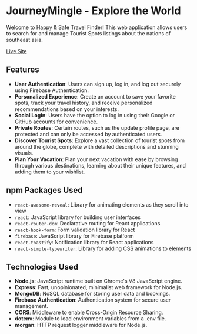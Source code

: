 # JourneyMingle - Explore the World

Welcome to Happy & Safe Travel Finder! This web application allows users to search for and manage Tourist Spots listings about the nations of southeast asia.

[Live Site](https://tourism-management-6d801.web.app)

## Features

- **User Authentication**: Users can sign up, log in, and log out securely using Firebase Authentication.
- **Personalized Experience**: Create an account to save your favorite spots, track your travel history, and receive personalized recommendations based on your interests.
- **Social Login**: Users have the option to log in using their Google or GitHub accounts for convenience.
- **Private Routes**: Certain routes, such as the update profile page, are protected and can only be accessed by authenticated users.
- **Discover Tourist Spots**: Explore a vast collection of tourist spots from around the globe, complete with detailed descriptions and stunning visuals.
- **Plan Your Vacation**: Plan your next vacation with ease by browsing through various destinations, learning about their unique features, and adding them to your wishlist.


## npm Packages Used

- `react-awesome-reveal`: Library for animating elements as they scroll into view
- `react`: JavaScript library for building user interfaces
- `react-router-dom`: Declarative routing for React applications
- `react-hook-form`: Form validation library for React
- `firebase`: JavaScript library for Firebase platform
- `react-toastify`: Notification library for React applications
- `react-simple-typewriter`: Library for adding CSS animations to elements

## Technologies Used
- **Node.js**: JavaScript runtime built on Chrome's V8 JavaScript engine.
- **Express**: Fast, unopinionated, minimalist web framework for Node.js.
- **MongoDB**: NoSQL database for storing user data and bookings.
- **Firebase Authentication**: Authentication system for secure user management.
- **CORS**: Middleware to enable Cross-Origin Resource Sharing.
- **dotenv**: Module to load environment variables from a .env file.
- **morgan**: HTTP request logger middleware for Node.js.
